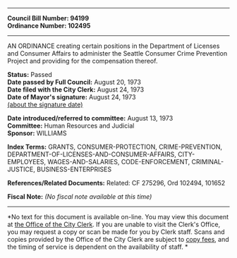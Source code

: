 * * * * *  
  
**Council Bill Number: [](#h0)[](#h2)94199**   
**Ordinance Number: 102495**  
  
* * * * *  
  
AN ORDINANCE creating certain positions in the Department of Licenses and Consumer Affairs to administer the Seattle Consumer Crime Prevention Project and providing for the compensation thereof.  
  
**Status:** Passed   
**Date passed by Full Council:** August 20, 1973   
**Date filed with the City Clerk:** August 24, 1973   
**Date of Mayor's signature:** August 24, 1973   
[(about the signature date)](/~public/approvaldate.htm)   
  
  
**Date introduced/referred to committee:** August 13, 1973   
**Committee:** Human Resources and Judicial   
**Sponsor:** WILLIAMS   
  
**Index Terms:** GRANTS, CONSUMER-PROTECTION, CRIME-PREVENTION, DEPARTMENT-OF-LICENSES-AND-CONSUMER-AFFAIRS, CITY-EMPLOYEES, WAGES-AND-SALARIES, CODE-ENFORCEMENT, CRIMINAL-JUSTICE, BUSINESS-ENTERPRISES  
  
**References/Related Documents:** Related: CF 275296, Ord 102494, 101652  
  
**Fiscal Note:** *(No fiscal note available at this time)*  
  
* * * * *  
  
*No text for this document is available on-line. You may view this document at [the Office of the City Clerk](http://www.seattle.gov/leg/clerk/contactUs.htm). If you are unable to visit the Clerk's Office, you may request a copy or scan be made for you by Clerk staff. Scans and copies provided by the Office of the City Clerk are subject to [copy fees](http://clerk.seattle.gov/~public/clerkfees.htm), and the timing of service is dependent on the availability of staff. *  
  
  
